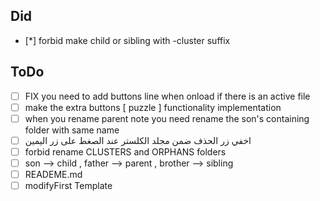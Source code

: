 ## Did

-   [*] forbid make child or sibling with -cluster suffix

## ToDo

-   [ ] FIX you need to add buttons line when onload if there is an active file
-   [ ] make the extra buttons [ puzzle ] functionality implementation
-   [ ] when you rename parent note you need rename the son's containing folder with same name
-   [ ] اخفي زر الحذف ضمن مجلد الكلستر عند الصغط على زر اليمين
-   [ ] forbid rename CLUSTERS and ORPHANS folders
-   [ ] son --> child , father --> parent , brother --> sibling
-   [ ] READEME.md
-   [ ] modifyFirst Template

